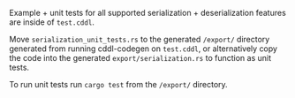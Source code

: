 Example + unit tests for all supported serialization + deserialization features are inside of `test.cddl`.

Move `serialization_unit_tests.rs` to the generated `/export/` directory generated from running cddl-codegen on `test.cddl`, or alternatively copy the code into the generated `export/serialization.rs` to function as unit tests.

To run unit tests run `cargo test` from the `/export/` directory.
